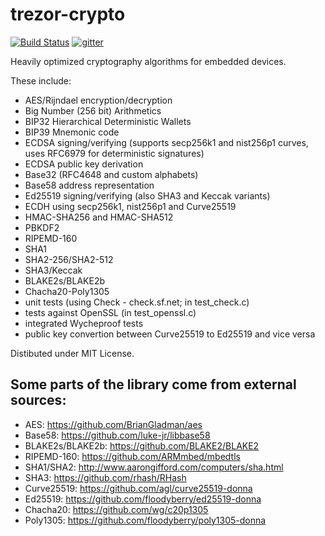 # trezor-crypto

[![Build Status](https://travis-ci.org/trezor/trezor-crypto.svg?branch=master)](https://travis-ci.org/trezor/trezor-crypto) [![gitter](https://badges.gitter.im/trezor/community.svg)](https://gitter.im/trezor/community)

Heavily optimized cryptography algorithms for embedded devices.

These include:
- AES/Rijndael encryption/decryption
- Big Number (256 bit) Arithmetics
- BIP32 Hierarchical Deterministic Wallets
- BIP39 Mnemonic code
- ECDSA signing/verifying (supports secp256k1 and nist256p1 curves,
  uses RFC6979 for deterministic signatures)
- ECDSA public key derivation
- Base32 (RFC4648 and custom alphabets)
- Base58 address representation
- Ed25519 signing/verifying (also SHA3 and Keccak variants)
- ECDH using secp256k1, nist256p1 and Curve25519
- HMAC-SHA256 and HMAC-SHA512
- PBKDF2
- RIPEMD-160
- SHA1
- SHA2-256/SHA2-512
- SHA3/Keccak
- BLAKE2s/BLAKE2b
- Chacha20-Poly1305
- unit tests (using Check - check.sf.net; in test_check.c)
- tests against OpenSSL (in test_openssl.c)
- integrated Wycheproof tests
- public key convertion between Curve25519 to Ed25519 and vice versa

Distibuted under MIT License.

## Some parts of the library come from external sources:

- AES: https://github.com/BrianGladman/aes
- Base58: https://github.com/luke-jr/libbase58
- BLAKE2s/BLAKE2b: https://github.com/BLAKE2/BLAKE2
- RIPEMD-160: https://github.com/ARMmbed/mbedtls
- SHA1/SHA2: http://www.aarongifford.com/computers/sha.html
- SHA3: https://github.com/rhash/RHash
- Curve25519: https://github.com/agl/curve25519-donna
- Ed25519: https://github.com/floodyberry/ed25519-donna
- Chacha20: https://github.com/wg/c20p1305
- Poly1305: https://github.com/floodyberry/poly1305-donna
